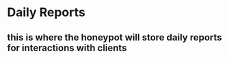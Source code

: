 # Daily Reports
## this is where the honeypot will store daily reports for interactions with clients